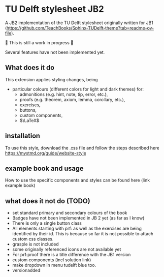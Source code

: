 # TU Delft stylesheet JB2

A JB2 implementation of the TU Delft stylesheet originally written for JB1 (https://github.com/TeachBooks/Sphinx-TUDelft-theme?tab=readme-ov-file). 

:construction: This is still a work in progress :construction:

Several features have not been implemented yet. 

## What does it do

This extension applies styling changes, being

- particular colours (different colors for light and dark themes) for:
    - admonitions (e.g. hint, note, tip, error, etc.),
    - proofs (e.g. theorem, axiom, lemma, corollary, etc.),
    - exercises,
    - buttons,
    - custom components,
    - $\LaTeX$

## installation 

To use this style, download the .css file and follow the steps described here https://mystmd.org/guide/website-style

## example book and usage

How to use the specific components and styles can be found here (link example book)

## what does it not do (TODO)

- set standard primary and secondary colours of the book
- Badges have not been implemented in JB 2 yet (as far as I know) 
- There is only a single button class
- All elements starting with prf: as well as the exercises are being identified by their id. This is because so far it is not possible to attach custom css classes. 
- grasple is not included
- some originally referenced icons are not available yet
- For prf:proof there is a title difference with the JB1 version 
- custom components (incl solution link)
- make dropdown in menu tudelft blue too.
- versionadded


